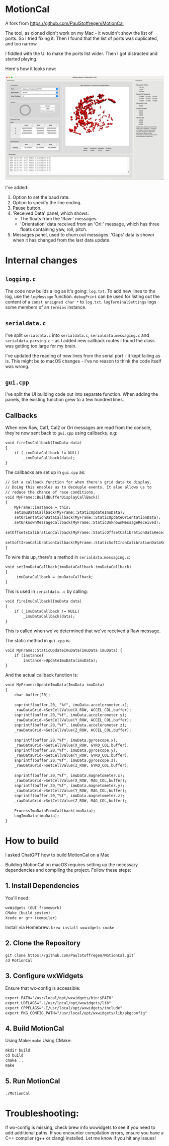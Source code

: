 # MotionCal
A fork from https://github.com/PaulStoffregen/MotionCal

The tool, as cloned didn't work on my Mac - it wouldn't show the list of ports. So I tried fixing it. Then I found that the list of ports was duplicated, and too narrow. 

I fiddled with the UI to make the ports list wider. Then I got distracted and started playing. 

Here's how it looks now:

![Screenshot](NewUI.jpg)

I've added:
1) Option to set the baud rate. 
2) Option to specify the line ending.
3) Pause button.
4) 'Received Data' panel, which shows:
   * The floats from the 'Raw:' messages.
   * 'Orientation' data received from an 'Ori:' message, which has three floats containing yaw, roll, pitch.
6) Messages panel, used to churn out messages. 'Gaps' data is shown when it has changed from the last data update.

# Internal changes
## `logging.c`
The code now builds a log as it's going: `log.txt`. To add new lines to the log, use the `logMessage` function. `debugPrint` can be used for listing out the content of a `const unsigned char *` to `log.txt`. `logTerminalSettings` logs some members of an `termios` instance. 

## `serialdata.c`
I've split `serialdata.c` into `serialdata.c`, `serialdata.messaging.c` and `serialdata.parsing.c` - as I added new callback routes I found the class was getting too large for my brain.

I've updated the reading of new lines from the serial port - it kept failing as is. This might be to macOS changes - I've no reason to think the code itself was wrong.

## `gui.cpp`
I've split the UI building code out into separate function. When adding the panels, the existing function grew to a few hundred lines.

## Callbacks

When new Raw, Cal1, Cal2 or Ori messages are read from the console, they're now sent back to `gui.cpp` using callbacks. e.g:

```
void fireImuCallback(ImuData data)
{
    if (_imuDataCallback != NULL)
        _imuDataCallback(data);
}
```

The callbacks are set up in `gui.cpp` as:
```
// Set a callback function for when there's grid data to display.
// Doing this enables us to decouple events. It also allows us to 
// reduce the chance of race conditions.
void MyFrame::BuildBufferDisplayCallBack()
{
    MyFrame::instance = this;
    setImuDataCallback(MyFrame::StaticUpdateImuData);
    setOrientationDataCallback(MyFrame::StaticUpdateOrientationData);
    setUnknownMessageCallback(MyFrame::StaticUnknownMessageReceived);
    setOffsetsCalibrationCallback(MyFrame::StaticOffsetCalibrationDataReceived);
    setSoftIronCalibrationCallback(MyFrame::StaticSoftIronCalibrationDataReceived);
}
```

To wire this up, there's a method in `serialdata.messaging.c`: 
```
void setImuDataCallback(imuDataCallback imuDataCallback)
{
    _imuDataCallback = imuDataCallback;
}
```

This is used in `serialdata..c` by calling:
```
void fireImuCallback(ImuData data)
{
    if (_imuDataCallback != NULL)
        _imuDataCallback(data);
}
```

This is called when we've determined that we've received a Raw message.


The static method in `gui.cpp` is:
```
void MyFrame::StaticUpdateImuData(ImuData imuData) {
    if (instance) 
        instance->UpdateImuData(imuData);
}
```

And the actual callback function is:
```
void MyFrame::UpdateImuData(ImuData imuData)
{
    char buffer[20];

    snprintf(buffer,20, "%f", imuData.accelerometer.x);
    _rawDataGrid->SetCellValue(X_ROW, ACCEL_COL,buffer);
    snprintf(buffer,20,"%f", imuData.accelerometer.y);    
    _rawDataGrid->SetCellValue(Y_ROW, ACCEL_COL,buffer);
    snprintf(buffer,20,"%f", imuData.accelerometer.z);    
    _rawDataGrid->SetCellValue(Z_ROW, ACCEL_COL,buffer);

    snprintf(buffer,20,"%f", imuData.gyroscope.x);
    _rawDataGrid->SetCellValue(X_ROW, GYRO_COL,buffer);
    snprintf(buffer,20,"%f", imuData.gyroscope.y);    
    _rawDataGrid->SetCellValue(Y_ROW, GYRO_COL,buffer);
    snprintf(buffer,20,"%f", imuData.gyroscope.z);    
    _rawDataGrid->SetCellValue(Z_ROW, GYRO_COL,buffer);
    
    snprintf(buffer,20,"%f", imuData.magnetometer.x);
    _rawDataGrid->SetCellValue(X_ROW, MAG_COL,buffer);
    snprintf(buffer,20,"%f", imuData.magnetometer.y);    
    _rawDataGrid->SetCellValue(Y_ROW, MAG_COL,buffer);
    snprintf(buffer,20,"%f", imuData.magnetometer.z);    
    _rawDataGrid->SetCellValue(Z_ROW, MAG_COL,buffer);
    
    ProcessImuDataFromCallback(imuData);
    LogImuData(imuData);
}

```


# How to build
I asked ChatGPT how to build MotionCal on a Mac

Building MotionCal on macOS requires setting up the necessary dependencies and compiling the project. Follow these steps:

## 1. Install Dependencies
You'll need:

```
wxWidgets (GUI framework)
CMake (build system)
Xcode or g++ (compiler)

```

Install via Homebrew:
`brew install wxwidgets cmake`

## 2. Clone the Repository
```
git clone https://github.com/PaulStoffregen/MotionCal.git`
cd MotionCal

```

## 3. Configure wxWidgets
Ensure that wx-config is accessible:

```
export PATH="/usr/local/opt/wxwidgets/bin:$PATH"
export LDFLAGS="-L/usr/local/opt/wxwidgets/lib"
export CPPFLAGS="-I/usr/local/opt/wxwidgets/include"
export PKG_CONFIG_PATH="/usr/local/opt/wxwidgets/lib/pkgconfig"

```

## 4. Build MotionCal

Using Make:
`make`
Using CMake:

```
mkdir build
cd build
cmake ..
make
```

## 5. Run MotionCal
`./MotionCal`


# Troubleshooting:
If wx-config is missing, check brew info wxwidgets to see if you need to add additional paths.
If you encounter compilation errors, ensure you have a C++ compiler (g++ or clang) installed.
Let me know if you hit any issues!
